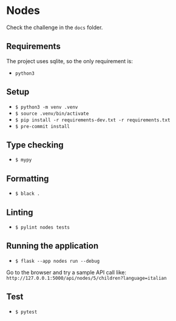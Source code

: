 # Nodes
Check the challenge in the `docs` folder.

## Requirements
The project uses sqlite, so the only requirement is:

- `python3`

## Setup
- `$ python3 -m venv .venv`
- `$ source .venv/bin/activate`
- `$ pip install -r requirements-dev.txt -r requirements.txt`
- `$ pre-commit install`

## Type checking
- `$ mypy`

## Formatting
- `$ black .`

## Linting
- `$ pylint nodes tests`

## Running the application
- `$ flask --app nodes run --debug`

Go to the browser and try a sample API call like:
`http://127.0.0.1:5000/api/nodes/5/children?language=italian`

## Test
- `$ pytest`
